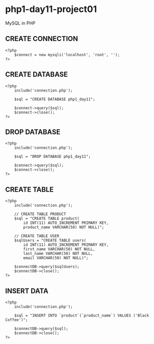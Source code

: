 # php1-day11-project01
MySQL in PHP

## CREATE CONNECTION

    <?php 
        $connect = new mysqli('localhost', 'root', '');
    ?>

## CREATE DATABASE

    <?php
        include('connection.php');

        $sql = "CREATE DATABASE php1_day11";

        $connect->query($sql);
        $connect->close();
    ?>

## DROP DATABASE

    <?php
        include('connection.php');

        $sql = "DROP DATABASE php1_day11";

        $connect->query($sql);
        $connect->close();
    ?>

## CREATE TABLE

    <?php
        include('connection.php');

        // CREATE TABLE PRODUCT
        $sql = "CREATE TABLE product(
            id INT(11) AUTO_INCREMENT PRIMARY KEY, 
            product_name VARCHAR(50) NOT NULL)";

        // CREATE TABLE USER
        $sqlUsers = "CREATE TABLE users(
            id INT(11) AUTO_INCREMENT PRIMARY KEY, 
            first_name VARCHAR(50) NOT NULL,
            last_name VARCHAR(50) NOT NULL,
            email VARCHAR(50) NOT NULL)";

        $connectDB->query($sqlUsers);
        $connectDB->close();
    ?>

## INSERT DATA

    <?php
        include('connection.php');

        $sql = "INSERT INTO `product`(`product_name`) VALUES ('Black Coffee')";

        $connectDB->query($sql);
        $connectDB->close();
    ?>
